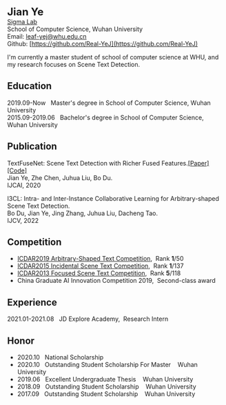 __<font size=5>Jian Ye</font>__  
[Sigma Lab](http://sigma.whu.edu.cn)  
School of Computer Science, Wuhan University  
Email: leaf-yej@whu.edu.cn  
Github: [https://github.com/Real-YeJ](https://github.com/Real-YeJ)  

I'm currently a master student of school of computer science at WHU, and my research focuses on Scene Text Detection.  


## Education
2019.09-Now&nbsp;&nbsp; Master's degree in School of Computer Science, Wuhan University  
2015.09-2019.06&nbsp;&nbsp; Bachelor's degree in School of Computer Science, Wuhan University  

## Publication
TextFuseNet: Scene Text Detection with Richer Fused Features.[[Paper]](https://www.ijcai.org/Proceedings/2020/72) [[Code]](https://github.com/ying09/TextFuseNet)   
Jian Ye, Zhe Chen, Juhua Liu, Bo Du.  
IJCAI, 2020  

I3CL: Intra- and Inter-Instance Collaborative Learning for Arbitrary-shaped Scene Text Detection.  
Bo Du, Jian Ye, Jing Zhang, Juhua Liu, Dacheng Tao.  
IJCV, 2022  
 

## Competition
  - [ICDAR2019 Arbitrary-Shaped Text Competition](https://rrc.cvc.uab.es/?ch=14), &nbsp;Rank __1__/50  
  - [ICDAR2015 Incidental Scene Text Competition](https://rrc.cvc.uab.es/?ch=4), &nbsp;Rank __1__/137  
  - [ICDAR2013 Focused Scene Text Competition](https://rrc.cvc.uab.es/?ch=2), &nbsp;Rank __5__/118  
  - China Graduate AI Innovation Competition 2019, &nbsp;Second-class award 

## Experience
2021.01-2021.08&nbsp;&nbsp; JD Explore Academy, &nbsp;Research Intern  

## Honor
  - 2020.10&nbsp;&nbsp; National Scholarship  
  - 2020.10&nbsp;&nbsp; Outstanding Student Scholarship For Master &nbsp;&nbsp; Wuhan University
  - 2019.06&nbsp;&nbsp; Excellent Undergraduate Thesis &nbsp;&nbsp; Wuhan University  
  - 2018.09&nbsp;&nbsp; Outstanding Student Scholarship &nbsp;&nbsp; Wuhan University  
  - 2017.09&nbsp;&nbsp; Outstanding Student Scholarship &nbsp;&nbsp; Wuhan University   
